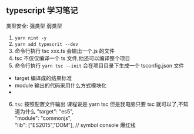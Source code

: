 ## typescript 学习笔记

类型安全: 强类型 弱类型

1. `yarn nint -y`
2. `yarn add typescrit --dev`
3. 命令行执行 tsc xxx.ts 会输出一个.js 的文件
4. tsc 不仅仅编译一个 ts 文件,他还可以编译整个项目
5. 命令行执行 `yarn tsc --init` 会在项目目录下生成一个 tsconfig.json 文件

- target 编译成的结果标准
- module 输出的代码采用什么方式模块化
-

6. `tsc` 按照配置文件输出 课程说是 yarn tsc 但是我电脑只要 tsc 就可以了,不知道为什么
   "target": "es5",  
   "module": "commonjs",  
   "lib": ["ES2015","DOM"], // symbol console 爆红线
